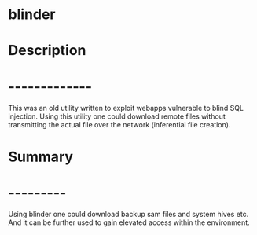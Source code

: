 # blinder

# Description
# -------------

This was an old utility written to exploit webapps vulnerable to blind SQL injection.  Using this utility one could download remote files without transmitting the actual file over the network (inferential file creation).  

# Summary
# ---------
Using blinder one could download backup sam files and system hives etc.  And it can be further used to gain elevated access within the environment.  